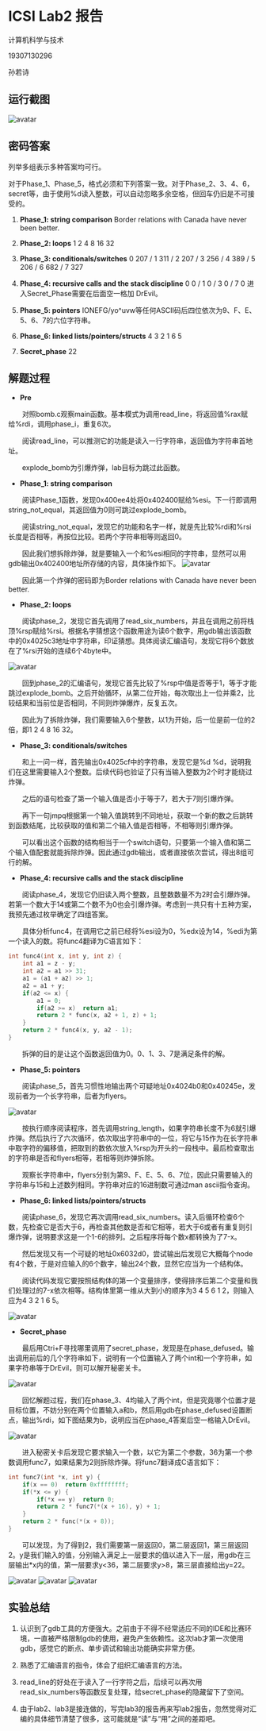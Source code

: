 # ICSⅠ Lab2 报告

计算机科学与技术

19307130296

孙若诗

## 运行截图

![avatar](results.png)  

## 密码答案

列举多组表示多种答案均可行。

对于Phase_1、Phase_5，格式必须和下列答案一致。对于Phase_2、3、4、6，secret等，由于使用%d读入整数，可以自动忽略多余空格，但回车仍旧是不可接受的。

1. **Phase_1: string comparison**
Border relations with Canada have never been better.

2. **Phase_2: loops**
1 2 4 8 16 32

3. **Phase_3: conditionals/switches**
0 207 / 1 311 / 2 207 / 3 256 / 4 389 / 5 206 / 6 682 / 7 327

4. **Phase_4: recursive calls and the stack discipline**
0 0 / 1 0 / 3 0 / 7 0
进入Secret_Phase需要在后面空一格加 DrEvil。

5. **Phase_5: pointers**
IONEFG/yo^uvw等任何ASCII码后四位依次为9、F、E、5、6、7的六位字符串。

6. **Phase_6: linked lists/pointers/structs**
4 3 2 1 6 5

7. **Secret_phase**
22

## 解题过程

* **Pre**

&emsp;&emsp;对照bomb.c观察main函数。基本模式为调用read_line，将返回值%rax赋给%rdi，调用phase_i，重复6次。

&emsp;&emsp;阅读read_line，可以推测它的功能是读入一行字符串，返回值为字符串首地址。

&emsp;&emsp;explode_bomb为引爆炸弹，lab目标为跳过此函数。

* **Phase_1: string comparison**

&emsp;&emsp;阅读Phase_1函数，发现0x400ee4处将0x402400赋给%esi。下一行即调用string_not_equal，其返回值为0则可跳过explode_bomb。

&emsp;&emsp;阅读string_not_equal，发现它的功能和名字一样，就是先比较%rdi和%rsi长度是否相等，再按位比较。若两个字符串相等则返回0。

&emsp;&emsp;因此我们想拆除炸弹，就是要输入一个和%esi相同的字符串，显然可以用gdb输出0x402400地址所存储的内容，具体操作如下。
![avatar](phase_1.png)

&emsp;&emsp;因此第一个炸弹的密码即为Border relations with Canada have never been better.

* **Phase_2: loops**

&emsp;&emsp;阅读phase_2，发现它首先调用了read_six_numbers，并且在调用之前将栈顶%rsp赋给%rsi。根据名字猜想这个函数用途为读6个数字，用gdb输出该函数中的0x4025c3地址中字符串，印证猜想。具体阅读汇编语句，发现它将6个数放在了%rsi开始的连续6个4byte中。

![avatar](phase_2.png)

&emsp;&emsp;回到phase_2的汇编语句，发现它首先比较了%rsp中值是否等于1，等于才能跳过explode_bomb。之后开始循环，从第二位开始，每次取出上一位并乘2，比较结果和当前位是否相同，不同则炸弹爆炸，反复五次。

&emsp;&emsp;因此为了拆除炸弹，我们需要输入6个整数，以1为开始，后一位是前一位的2倍，即1 2 4 8 16 32。

* **Phase_3: conditionals/switches**

&emsp;&emsp;和上一问一样，首先输出0x4025cf中的字符串，发现它是%d %d，说明我们在这里需要输入2个整数。后续代码也验证了只有当输入整数为2个时才能绕过炸弹。

&emsp;&emsp;之后的语句检查了第一个输入值是否小于等于7，若大于7则引爆炸弹。

&emsp;&emsp;再下一句jmpq根据第一个输入值跳转到不同地址，获取一个新的数之后跳转到函数结尾，比较获取的值和第二个输入值是否相等，不相等则引爆炸弹。

&emsp;&emsp;可以看出这个函数的结构相当于一个switch语句，只要第一个输入值和第二个输入值配套就能拆除炸弹。因此通过gdb输出，或者直接依次尝试，得出8组可行的解。

* **Phase_4: recursive calls and the stack discipline**

&emsp;&emsp;阅读phase_4，发现它仍旧读入两个整数，且整数数量不为2时会引爆炸弹。若第一个数大于14或第二个数不为0也会引爆炸弹。考虑到一共只有十五种方案，我预先通过枚举确定了四组答案。

&emsp;&emsp;具体分析func4，在调用它之前已经将%esi设为0，%edx设为14，%edi为第一个读入的数。将func4翻译为C语言如下：

~~~C
int func4(int x, int y, int z) {
    int a1 = z - y;
    int a2 = a1 >> 31;
    a1 = (a1 + a2) >> 1;
    a2 = a1 + y;
    if(a2 <= x) {
        a1 = 0;
        if(a2 >= x)  return a1;
        return 2 * func(x, a2 + 1, z) + 1;
    }
    return 2 * func4(x, y, a2 - 1);
}
~~~

&emsp;&emsp;拆弹的目的是让这个函数返回值为0。0、1、3、7是满足条件的解。

* **Phase_5: pointers**

&emsp;&emsp;阅读phase_5，首先习惯性地输出两个可疑地址0x4024b0和0x40245e，发现前者为一个长字符串，后者为flyers。

![avatar](phase_5.png)

&emsp;&emsp;按执行顺序阅读程序，首先调用string_length，如果字符串长度不为6就引爆炸弹。然后执行了六次循环，依次取出字符串中的一位，将它与15作为在长字符串中取字符的偏移值，把取到的数依次放入%rsp为开头的一段栈中。最后检查取出的字符串是否和flyers相等，若相等则炸弹拆除。

&emsp;&emsp;观察长字符串中，flyers分别为第9、F、E、5、6、7位，因此只需要输入的字符串与15和上述数列相同。字符串对应的16进制数可通过man ascii指令查询。

* **Phase_6: linked lists/pointers/structs**

&emsp;&emsp;阅读phase_6，发现它再次调用read_six_numbers。读入后循环检查6个数，先检查它是否大于6，再检查其他数是否和它相等，若大于6或者有重复则引爆炸弹，说明要求这是一个1-6的排列。之后程序将每个数x都转换为了7-x。

&emsp;&emsp;然后发现又有一个可疑的地址0x6032d0，尝试输出后发现它大概每个node有4个数，于是对应输入的6个数字，输出24个数，显然它应当为一个结构体。

&emsp;&emsp;阅读代码发现它要按照结构体的第一个变量排序，使得排序后第二个变量和我们处理过的7-x依次相等。结构体里第一维从大到小的顺序为3 4 5 6 1 2，则输入应为4 3 2 1 6 5。

![avatar](list.png)

* **Secret_phase**

&emsp;&emsp;最后用Ctri+F寻找哪里调用了secret_phase，发现是在phase_defused。输出调用前后的几个字符串如下，说明有一个位置输入了两个int和一个字符串，如果字符串等于DrEvil，则可以解开秘密关卡。

![avatar](intosecret.png)

&emsp;&emsp;回忆解题过程，我们在phase_3、4均输入了两个int，但是究竟哪个位置才是目标位置，不妨分别在两个位置输入a和b，然后用gdb在phase_defused设置断点，输出%rdi，如下图结果为b，说明应当在phase_4答案后空一格输入DrEvil。

![avatar](position.png)

&emsp;&emsp;进入秘密关卡后发现它要求输入一个数，以它为第二个参数，36为第一个参数调用func7，如果结果为2则拆除炸弹。将func7翻译成C语言如下：

~~~C
int func7(int *x, int y) {
    if(x == 0)  return 0xffffffff;
    if(*x <= y) {
        if(*x == y)  return 0;
        return 2 * func7(*(x + 16), y) + 1;
    }
    return 2 * func(*(x + 8));
}
~~~

&emsp;&emsp;可以发现，为了得到2，我们需要第一层返回0，第二层返回1，第三层返回2。y是我们输入的值，分别输入满足上一层要求的值以进入下一层，用gdb在三层输出*x内的值，第一层要求y<36，第二层要求y>8，第三层直接给出y=22。

![avatar](cell1.png)
![avatar](cell2.png)
![avatar](cell3.png)

## 实验总结

1. 认识到了gdb工具的方便强大。之前由于不得不经常适应不同的IDE和比赛环境，一直被严格限制gdb的使用，避免产生依赖性。这次lab才第一次使用gdb，感觉它的断点、单步调试和输出功能确实非常方便。

2. 熟悉了汇编语言的指令，体会了组织汇编语言的方法。

3. read_line的好处在于读入了一行字符之后，后续可以再次用read_six_numbers等函数反复处理，给secret_phase的隐藏留下了空间。

4. 由于lab2、lab3是接连做的，写完lab3的报告再来写lab2报告，忽然觉得对汇编的具体细节清楚了很多，这可能就是“读”与“用”之间的差距吧。
